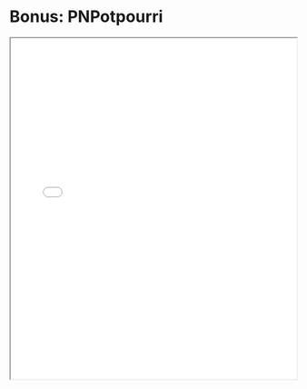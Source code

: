 # Bonus: PNPotpourri

<iframe src="./pnpotpourri.pdf" width="100%" height="600px">
  This browser does not support PDFs. Please download the file:
  <a href="./pnpotpourri.pdf">Download PDF</a>
</iframe>
